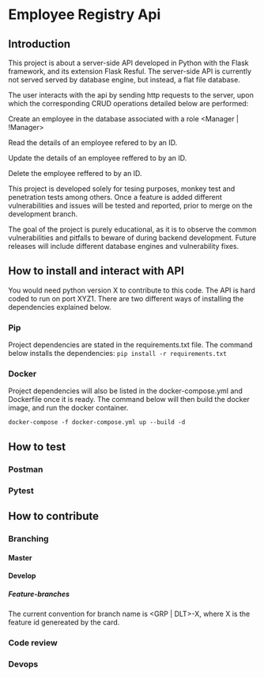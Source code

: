 # Employee Registry Api

## Introduction

This project is about a server-side API developed in Python with the Flask framework, and its extension Flask Resful.
The server-side API is currently not served served by database engine, but instead, a flat file database. 

The user interacts with the api by sending http requests to the server, upon which the corresponding CRUD operations detailed below are performed:

Create an employee in the database associated with a role <Manager | !Manager>

Read the details of an employee refered to by an ID.

Update the details of an employee reffered to by an ID.

Delete the employee reffered to by an ID.

This project is developed solely for tesing purposes, monkey test and penetration tests among others. Once a feature is added different vulnerabilities and issues will be tested and reported, prior to merge on the development branch.

The goal of the project is purely educational, as it is to observe the common vulnerabilities and pitfalls to beware of during backend development. Future releases will include different database engines and vulnerability fixes.

## How to install and interact with API

You would need python version X to contribute to this code. The API is hard coded to run on port XYZ1. There are two different ways of installing the dependencies explained below.

### Pip 
Project dependencies are stated in the requirements.txt file. The command below installs the dependencies:
`pip install -r requirements.txt`

### Docker
Project dependencies will also be listed in the docker-compose.yml and Dockerfile once it is ready.
The command below will then build the docker image, and run the docker container.

`docker-compose -f docker-compose.yml up --build -d`

## How to test

### Postman

### Pytest


## How to contribute

### Branching

#### Master

#### Develop

  ##### Feature-branches
  The current convention for branch name is <GRP | DLT>-X, where X is the feature id genereated by the card.


### Code review

### Devops
